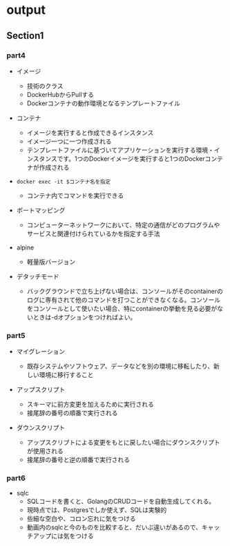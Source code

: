 # output

## Section1

### part4

- イメージ
  - 技術のクラス
  - DockerHubからPullする
  - Dockerコンテナの動作環境となるテンプレートファイル

- コンテナ
  - イメージを実行すると作成できるインスタンス
  - イメージ一つに一つ作成される
  - テンプレートファイルに基づいてアプリケーションを実行する環境・インスタンスです。1つのDockerイメージを実行すると1つのDockerコンテナが作成される

- `docker exec -it $コンテナ名を指定`
  - コンテナ内でコマンドを実行できる

- ポートマッピング
  - コンピューターネットワークにおいて、特定の通信がどのプログラムやサービスと関連付けられているかを指定する手法

- alpine 
  - 軽量版バージョン

- デタッチモード
  - バックグラウンドで立ち上げない場合は、コンソールがそのcontainerのログに専有されて他のコマンドを打つことができなくなる。コンソールをコンソールとして使いたい場合、特にcontainerの挙動を見る必要がないときは-dオプションをつければよい。


### part5
- マイグレーション
  - 既存システムやソフトウェア、データなどを別の環境に移転したり、新しい環境に移行すること

- アップスクリプト
  - スキーマに前方変更を加えるために実行される
  - 接尾辞の番号の順番で実行される

- ダウンスクリプト
  - アップスクリプトによる変更をもとに戻したい場合にダウンスクリプトが使用される
  - 接尾辞の番号と逆の順番で実行される

### part6
- sqlc
  - SQLコードを書くと、GolangのCRUDコードを自動生成してくれる。
  - 現時点では、Postgresでしか使えず、SQLは実験的
  - 些細な空白や、コロン忘れに気をつける
  - 動画内のsqlcと今のものを比較すると、だいぶ違いがあるので、キャッチアップには気をつける